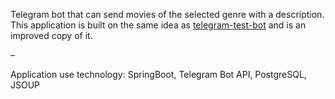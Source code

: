 Telegram bot that can send movies of the selected genre with a description. This application is built on the same idea as [telegram-test-bot](https://github.com/nazarDzhuruk/telegram-test-bot) and is an improved copy of it.

–

Application use technology: SpringBoot, Telegram Bot API, PostgreSQL, JSOUP